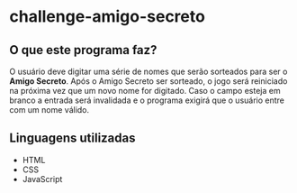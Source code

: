 # challenge-amigo-secreto
<h2>O que este programa faz?</h2>
<p>O usuário deve digitar uma série de nomes que serão sorteados para ser o <strong>Amigo Secreto</strong>. Após o Amigo Secreto ser sorteado, o jogo será reiniciado na próxima vez que um novo nome for digitado. Caso o campo esteja em branco a entrada será invalidada e o programa exigirá que o usuário entre com um nome válido.</p>
<h2>Linguagens utilizadas</h2>
<ul>
  <li>HTML</li>
  <li>CSS</li>
  <li>JavaScript</li>
</ul>
